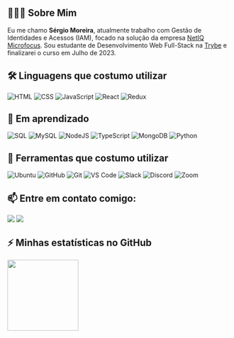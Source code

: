 ## 👨🏻‍💻 Sobre Mim
Eu me chamo **Sérgio Moreira**, atualmente trabalho com Gestão de Identidades e Acessos (IAM), focado na solução da empresa [NetIQ Microfocus](https://www.microfocus.com/pt-br/cyberres/identity-access-management). Sou estudante de Desenvolvimento Web Full-Stack na [Trybe](https://www.betrybe.com/) e finalizarei o curso em Julho de 2023.

## 🛠 Linguagens que costumo utilizar

<div>

![HTML](https://img.shields.io/badge/HTML5-E34F26?style=for-the-badge&logo=html5&logoColor=white) 
![CSS](https://img.shields.io/badge/CSS-239120?&style=for-the-badge&logo=css3&logoColor=white)
![JavaScript](https://img.shields.io/badge/JavaScript-F7DF1E?style=for-the-badge&logo=javascript&logoColor=black)
![React](https://img.shields.io/badge/React-20232A?style=for-the-badge&logo=react&logoColor=61DAFB)
![Redux](https://img.shields.io/badge/Redux-593D88?style=for-the-badge&logo=redux&logoColor=white)

</div>

## 📖 Em aprendizado
<div>
  
![SQL](https://img.shields.io/badge/-SQL-000?style=for-the-badge&logo=MySQL&logoColor=4479A1) 
![MySQL](https://img.shields.io/badge/MySQL-00000F?style=for-the-badge&logo=mysql&logoColor=white)
![NodeJS](https://img.shields.io/badge/Node.js-43853D?style=for-the-badge&logo=node.js&logoColor=white)
![TypeScript](https://img.shields.io/badge/TypeScript-007ACC?style=for-the-badge&logo=typescript&logoColor=white)
![MongoDB](https://img.shields.io/badge/MongoDB-4EA94B?style=for-the-badge&logo=mongodb&logoColor=white) 
![Python](https://img.shields.io/badge/-Python-000?style=for-the-badge&logo=python)
  
</div>

## 🔭 Ferramentas que costumo utilizar
<div>
  
![Ubuntu](https://img.shields.io/badge/Ubuntu-E95420?style=for-the-badge&logo=ubuntu&logoColor=white)
![GitHub](https://img.shields.io/badge/GitHub-100000?style=for-the-badge&logo=github&logoColor=white)
![Git](https://img.shields.io/badge/git%20-%23F05033.svg?&style=for-the-badge&logo=git&logoColor=white)
![VS Code](https://img.shields.io/badge/VSCode-0078D4?style=for-the-badge&logo=visual%20studio%20code&logoColor=white)
![Slack](https://img.shields.io/badge/Slack-4A154B?style=for-the-badge&logo=slack&logoColor=white)
![Discord](https://img.shields.io/badge/Discord-5865F2?style=for-the-badge&logo=discord&logoColor=white)
![Zoom](https://img.shields.io/badge/Zoom-2D8CFF?style=for-the-badge&logo=zoom&logoColor=white)
  
</div>

## 📫  Entre em contato comigo:
<div>
<a href="https://www.linkedin.com/in/sergio-moreira-iam/" target="_blank">
  <img src="https://img.shields.io/badge/-LinkedIn-%230077B5?style=for-the-badge&logo=linkedin&logoColor=white" target="_blank"></a>   
<a href = "mailto:sergioricardomoreirasilva@gmail.com">
  <img src="https://img.shields.io/badge/Gmail-D14836?style=for-the-badge&logo=gmail&logoColor=white" target="_blank"></a>
</div>

## ⚡ Minhas estatísticas no GitHub 

<div>
<a href="https://github.com/sergiomoreirasjr">
<img height="160em" src="https://github-readme-stats.vercel.app/api/top-langs/?username=sergiomoreirasjr&layout=compact&langs_count=7&theme=dracula"/>
  
<!--  
<img height="160em" src="https://github-readme-stats.vercel.app/api?username=sergiomoreirasjr&show_icons=true&theme=dracula&include_all_commits=true&count_private=true"/>
</div>
-->

